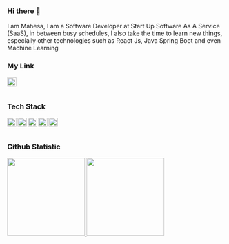 ### Hi there 👋

I am Mahesa, I am a Software Developer at
Start Up Software As A Service (SaaS), in between busy schedules, I also take the time to learn new things, especially other technologies such as React Js, Java Spring Boot and even Machine Learning

### My Link
<a href="https://www.linkedin.com/in/mahesawp/"><img align="left" alt="Linkedin" title="Linkedin" width="21px" src="https://cdn-icons-png.flaticon.com/512/174/174857.png" /></a>

<br>
<br>

### Tech Stack
  <a href="https://flutter.dev/"><img align="left" alt="Flutter" title="Flutter" width="21px" src="https://saigontechnology.com/assets/media/Blog/flutter-what-is-it.webp" /></a>
  <a href="https://nuxt.com/"><img align="left" alt="NuxtJs" title="NuxtJs" width="21px" src="https://drive.alkademi.id/v1/upload/program/1693564681828.png" /></a>
  <a href="https://nextjs.org/"><img align="left" alt="NuxtJs" title="NextJs" width="21px" src="https://www.datocms-assets.com/98835/1684410508-image-7.png" /></a>
  <a href="https://reactnative.dev/"><img align="left" alt="NuxtJs" title="React Native" width="21px" src="https://cdn4.iconfinder.com/data/icons/logos-3/600/React.js_logo-512.png" /></a>
  <a href="https://laravel.com/"><img align="left" alt="Laravel" title="Laravel" width="21px" src="https://upload.wikimedia.org/wikipedia/commons/thumb/9/9a/Laravel.svg/985px-Laravel.svg.png" /></a>
  <br>
  <br>
  

### Github Statistic
<p align="left">
<a href="https://github.com/mahesawp45">
  <img height="180em" src="https://github-readme-stats-eight-theta.vercel.app/api?username=mahesawp45&show_icons=true&theme=algolia&include_all_commits=true&count_private=true"/>
  <img height="180em" src="https://github-readme-stats-eight-theta.vercel.app/api/top-langs/?username=mahesawp45&layout=compact&langs_count=8&theme=algolia"/>
</a>
</p>
